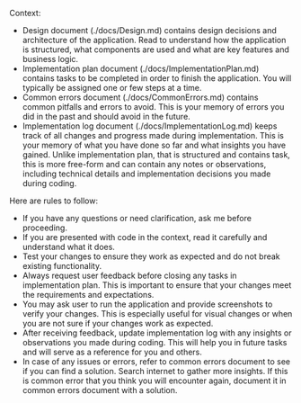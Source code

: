 Context:
- Design document (./docs/Design.md) contains design decisions and architecture of the application. Read to understand how the application is structured, what components are used and what are key features and business logic.
- Implementation plan document (./docs/ImplementationPlan.md) contains tasks to be completed in order to finish the application. You will typically be assigned one or few steps at a time.
- Common errors document (./docs/CommonErrors.md) contains common pitfalls and errors to avoid. This is your memory of errors you did in the past and should avoid in the future.
- Implementation log document (./docs/ImplementationLog.md) keeps track of all changes and progress made during implementation. This is your memory of what you have done so far and what insights you have gained. Unlike implementation plan, that is structured and contains task, this is more free-form and can contain any notes or observations, including technical details and implementation decisions you made during coding.

Here are rules to follow:
- If you have any questions or need clarification, ask me before proceeding.
- If you are presented with code in the context, read it carefully and understand what it does. 
- Test your changes to ensure they work as expected and do not break existing functionality.
- Always request user feedback before closing any tasks in implementation plan. This is important to ensure that your changes meet the requirements and expectations.
- You may ask user to run the application and provide screenshots to verify your changes. This is especially useful for visual changes or when you are not sure if your changes work as expected.
- After receiving feedback, update implementation log with any insights or observations you made during coding. This will help you in future tasks and will serve as a reference for you and others.
- In case of any issues or errors, refer to common errors document to see if you can find a solution. Search internet to gather more insights. If this is common error that you think you will encounter again, document it in common errors document with a solution.
